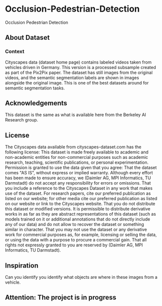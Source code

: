 # Occlusion-Pedestrian-Detection
Occlusion Pedestrian Detection

## About Dataset
### Context
Cityscapes data (dataset home page) contains labeled videos taken from vehicles driven in Germany. This version is a processed subsample created as part of the Pix2Pix paper. The dataset has still images from the original videos, and the semantic segmentation labels are shown in images alongside the original image. This is one of the best datasets around for semantic segmentation tasks.

## Acknowledgements
This dataset is the same as what is available here from the Berkeley AI Research group.

## License
The Cityscapes data available from cityscapes-dataset.com has the following license:
This dataset is made freely available to academic and non-academic entities for non-commercial purposes such as academic research, teaching, scientific publications, or personal experimentation. Permission is granted to use the data given that you agree:
That the dataset comes "AS IS", without express or implied warranty. Although every effort has been made to ensure accuracy, we (Daimler AG, MPI Informatics, TU Darmstadt) do not accept any responsibility for errors or omissions.
That you include a reference to the Cityscapes Dataset in any work that makes use of the dataset. For research papers, cite our preferred publication as listed on our website; for other media cite our preferred publication as listed on our website or link to the Cityscapes website.
That you do not distribute this dataset or modified versions. It is permissible to distribute derivative works in as far as they are abstract representations of this dataset (such as models trained on it or additional annotations that do not directly include any of our data) and do not allow to recover the dataset or something similar in character.
That you may not use the dataset or any derivative work for commercial purposes as, for example, licensing or selling the data, or using the data with a purpose to procure a commercial gain.
That all rights not expressly granted to you are reserved by (Daimler AG, MPI Informatics, TU Darmstadt).

## Inspiration
Can you identify you identify what objects are where in these images from a vehicle.

## Attention: The project is in progress
